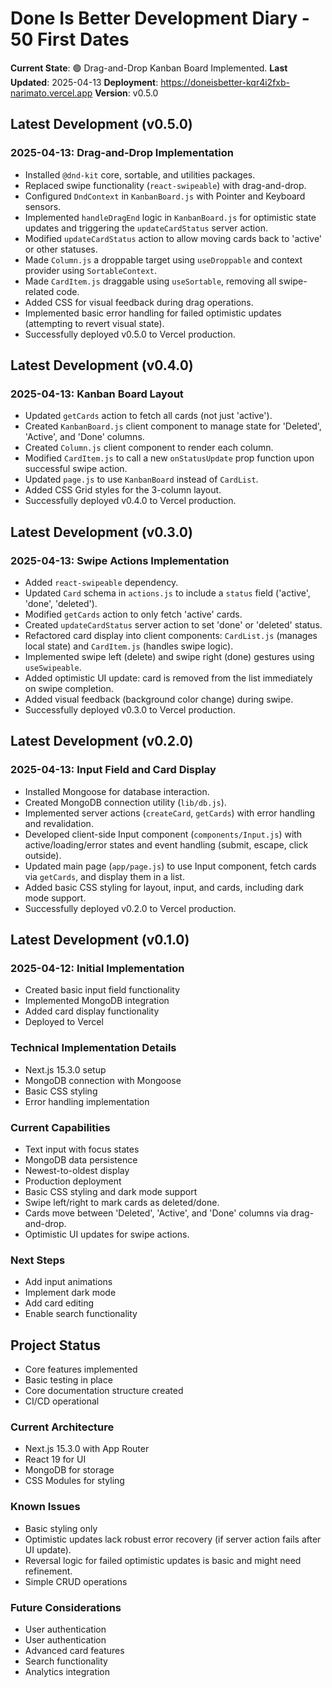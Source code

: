 # Done Is Better Development Diary - 50 First Dates

**Current State**: 🟢 Drag-and-Drop Kanban Board Implemented.
**Last Updated**: 2025-04-13
**Deployment**: https://doneisbetter-kqr4i2fxb-narimato.vercel.app
**Version**: v0.5.0

## Latest Development (v0.5.0)

### 2025-04-13: Drag-and-Drop Implementation
- Installed `@dnd-kit` core, sortable, and utilities packages.
- Replaced swipe functionality (`react-swipeable`) with drag-and-drop.
- Configured `DndContext` in `KanbanBoard.js` with Pointer and Keyboard sensors.
- Implemented `handleDragEnd` logic in `KanbanBoard.js` for optimistic state updates and triggering the `updateCardStatus` server action.
- Modified `updateCardStatus` action to allow moving cards back to 'active' or other statuses.
- Made `Column.js` a droppable target using `useDroppable` and context provider using `SortableContext`.
- Made `CardItem.js` draggable using `useSortable`, removing all swipe-related code.
- Added CSS for visual feedback during drag operations.
- Implemented basic error handling for failed optimistic updates (attempting to revert visual state).
- Successfully deployed v0.5.0 to Vercel production.
## Latest Development (v0.4.0)

### 2025-04-13: Kanban Board Layout
- Updated `getCards` action to fetch all cards (not just 'active').
- Created `KanbanBoard.js` client component to manage state for 'Deleted', 'Active', and 'Done' columns.
- Created `Column.js` client component to render each column.
- Modified `CardItem.js` to call a new `onStatusUpdate` prop function upon successful swipe action.
- Updated `page.js` to use `KanbanBoard` instead of `CardList`.
- Added CSS Grid styles for the 3-column layout.
- Successfully deployed v0.4.0 to Vercel production.
## Latest Development (v0.3.0)

### 2025-04-13: Swipe Actions Implementation
- Added `react-swipeable` dependency.
- Updated `Card` schema in `actions.js` to include a `status` field ('active', 'done', 'deleted').
- Modified `getCards` action to only fetch 'active' cards.
- Created `updateCardStatus` server action to set 'done' or 'deleted' status.
- Refactored card display into client components: `CardList.js` (manages local state) and `CardItem.js` (handles swipe logic).
- Implemented swipe left (delete) and swipe right (done) gestures using `useSwipeable`.
- Added optimistic UI update: card is removed from the list immediately on swipe completion.
- Added visual feedback (background color change) during swipe.
- Successfully deployed v0.3.0 to Vercel production.
## Latest Development (v0.2.0)

### 2025-04-13: Input Field and Card Display
- Installed Mongoose for database interaction.
- Created MongoDB connection utility (`lib/db.js`).
- Implemented server actions (`createCard`, `getCards`) with error handling and revalidation.
- Developed client-side Input component (`components/Input.js`) with active/loading/error states and event handling (submit, escape, click outside).
- Updated main page (`app/page.js`) to use Input component, fetch cards via `getCards`, and display them in a list.
- Added basic CSS styling for layout, input, and cards, including dark mode support.
- Successfully deployed v0.2.0 to Vercel production.
## Latest Development (v0.1.0)

### 2025-04-12: Initial Implementation
- Created basic input field functionality
- Implemented MongoDB integration
- Added card display functionality
- Deployed to Vercel

### Technical Implementation Details
- Next.js 15.3.0 setup
- MongoDB connection with Mongoose
- Basic CSS styling
- Error handling implementation

### Current Capabilities
- Text input with focus states
- MongoDB data persistence
- Newest-to-oldest display
- Production deployment
- Basic CSS styling and dark mode support
- Swipe left/right to mark cards as deleted/done.
- Cards move between 'Deleted', 'Active', and 'Done' columns via drag-and-drop.
- Optimistic UI updates for swipe actions.
### Next Steps
- Add input animations
- Implement dark mode
- Add card editing
- Enable search functionality

## Project Status
- Core features implemented
- Basic testing in place
- Core documentation structure created
- CI/CD operational
### Current Architecture
- Next.js 15.3.0 with App Router
- React 19 for UI
- MongoDB for storage
- CSS Modules for styling

### Known Issues
- Basic styling only
- Optimistic updates lack robust error recovery (if server action fails after UI update).
- Reversal logic for failed optimistic updates is basic and might need refinement.
- Simple CRUD operations

### Future Considerations
- User authentication
- User authentication
- Advanced card features
- Search functionality
- Analytics integration


